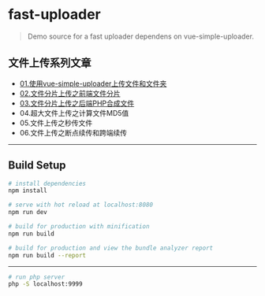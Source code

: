 # fast-uploader

> Demo source for a fast uploader dependens on vue-simple-uploader.

## 文件上传系列文章

- [01.使用vue-simple-uploader上传文件和文件夹](https://www.helloweba.net/javascript/632.html)
- [02.文件分片上传之前端文件分片](https://www.helloweba.net/javascript/633.html)
- [03.文件分片上传之后端PHP合成文件](https://www.helloweba.net/php/634.html)
- 04.超大文件上传之计算文件MD5值
- 05.文件上传之秒传文件
- 06.文件上传之断点续传和跨端续传

----

## Build Setup

``` bash
# install dependencies
npm install

# serve with hot reload at localhost:8080
npm run dev

# build for production with minification
npm run build

# build for production and view the bundle analyzer report
npm run build --report
```
----
``` bash
# run php server
php -S localhost:9999

```